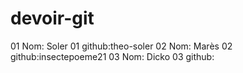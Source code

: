 # devoir-git


01 Nom:   Soler
01 github:theo-soler
02 Nom:   Marès
02 github:insectepoeme21
03 Nom:   Dicko
03 github:
